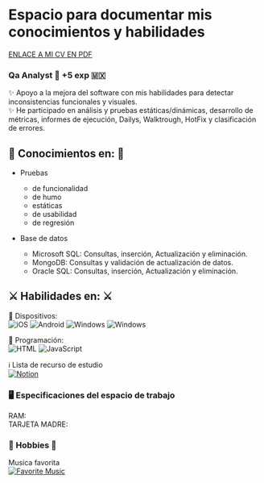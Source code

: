 # Espacio para documentar mis conocimientos y habilidades  

[ENLACE A MI CV EN PDF](https://github.com/LizzVillasenorV/LizzVillasenorV.github.io/blob/fdd403b4dbdf01ce4cea963bcf2f97b71f74658c/QA%20MX%20-%20LIZBET%20VILLASE%C3%91OR%20VINAGRE.pdf) 

### Qa Analyst :mag_right: +5 exp 🇲🇽

✨ Apoyo a la mejora del software con mis habilidades para detectar inconsistencias funcionales y visuales. </br>
✨ He participado en análisis y pruebas estáticas/dinámicas, desarrollo de métricas, informes de ejecución, Dailys, Walktrough, HotFix y clasificación de errores.  

## 🧠 Conocimientos en: 🧠 ##  
- Pruebas
  - de funcionalidad  
  - de humo  
  - estáticas  
  - de usabilidad  
  - de regresión  

- Base de datos
  -   Microsoft SQL: Consultas, inserción, Actualización y eliminación.
  -   MongoDB: Consultas y validación de actualización de datos.
  -   Oracle SQL: Consultas, inserción, Actualización y eliminación.
    
## ⚔️ Habilidades en: ⚔️ ##  

📱 Dispositivos:  
![iOS](https://img.shields.io/badge/iOS-000000?style=for-the-badge&logo=ios&logoColor=white) ![Android](https://img.shields.io/badge/Android-3DDC84?style=for-the-badge&logo=android&logoColor=white)
![Windows](https://img.shields.io/badge/Windows-0078D6?style=for-the-badge&logo=windows&logoColor=white) ![Windows](https://img.shields.io/badge/mac%20os-000000?style=for-the-badge&logo=apple&logoColor=white)


💁 Programación:</br>
![HTML](https://img.shields.io/badge/HTML-239120?style=for-the-badge&logo=html5&logoColor=white) ![JavaScript](https://img.shields.io/badge/JavaScript-F7DF1E?style=for-the-badge&logo=javascript&logoColor=black)</br>

ℹ️ Lista de recurso de estudio </br>
[![Notion](https://img.shields.io/badge/Notion-000000?style=for-the-badge&logo=notion&logoColor=white)](https://lizzvillasenorv.notion.site/de80c2eeaa4c4ad981f8d6eac6f034b5?v=6942a493cb9448a0a19868086108e914&pvs=4)
</br>

### 🖥️ Especificaciones del espacio de trabajo </br>
RAM:  
TARJETA MADRE:    

### 🎵 Hobbies 💃</br>
Musica favorita  
[![Favorite Music](https://img.shields.io/badge/Spotify-1ED760?&style=for-the-badge&logo=spotify&logoColor=white)]()
</br>
